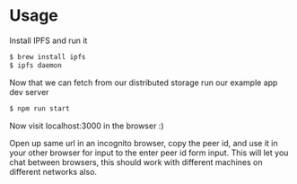# Usage 

Install IPFS and run it 

```sh
$ brew install ipfs
$ ipfs daemon
```

Now that we can fetch from our distributed storage run our example app dev server
```sh 
$ npm run start
```

Now visit localhost:3000 in the browser :) 

Open up same url in an incognito browser, copy the peer id, and use it in your other browser for input to the enter peer id form input. This will let you chat between browsers, this should work with different machines on different networks also.